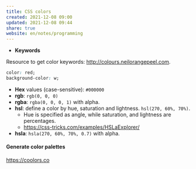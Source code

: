 ```yaml
---  
title: CSS colors  
created: 2021-12-08 09:00  
updated: 2021-12-08 09:44  
share: true  
website: en/notes/programming  
---  
```

  
- **Keywords**  
  
Resource to get color keywords: <http://colours.neilorangepeel.com>.  
  
```css  
color: red;  
background-color: w;  
```  
  
- **Hex** values (case-sensitive): `#000000`  
- **rgb**: `rgb(0, 0, 0)`  
- **rgba**: `rgba(0, 0, 0, 1)` with alpha.  
- **hsl**: define a color by hue, saturation and lightness. `hsl(270, 60%, 70%)`.  
  - Hue is specified as angle, while saturation, and lightness are percentages.  
  - <https://css-tricks.com/examples/HSLaExplorer/>  
- **hsla**: `hsla(270, 60%, 70%, 0.7)` with alpha.  
  
#### Generate color palettes  
  
<https://coolors.co>  
